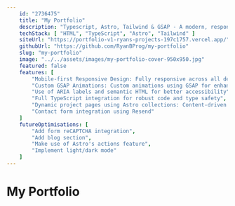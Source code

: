 ```yaml
---
    id: "2736475"
    title: "My Portfolio"
    description: "Typescript, Astro, Tailwind & GSAP - A modern, responsive portfolio website showcasing my work as a Full Stack Developer. Built with Astro for optimal performance and user experience."
    techStack: [ "HTML", "TypeScript", "Astro", "Tailwind" ]
    siteUrl: "https://portfolio-v1-ryans-projects-197c1757.vercel.app/"
    githubUrl: "https://github.com/RyanBProg/my-portfolio"
    slug: "my-portfolio"
    image: "../../assets/images/my-portfolio-cover-950x950.jpg"
    featured: false
    features: [
        "Mobile-first Responsive Design: Fully responsive across all device sizes",
        "Custom GSAP Animations: Custom animations using GSAP for enhanced user experience",
        "Use of ARIA labels and semantic HTML for better accessibility",
        "Full TypeScript integration for robust code and type safety",
        "Dynamic project pages using Astro collections: Content-driven pages with automatic routing and type-safe schemas",
        "Contact form integration using Resend"
    ]
    futureOptimisations: [
        "Add form reCAPTCHA integration",
        "Add blog section",
        "Make use of Astro's actions feature",
        "Implement light/dark mode"
    ]
---
```


# My Portfolio
